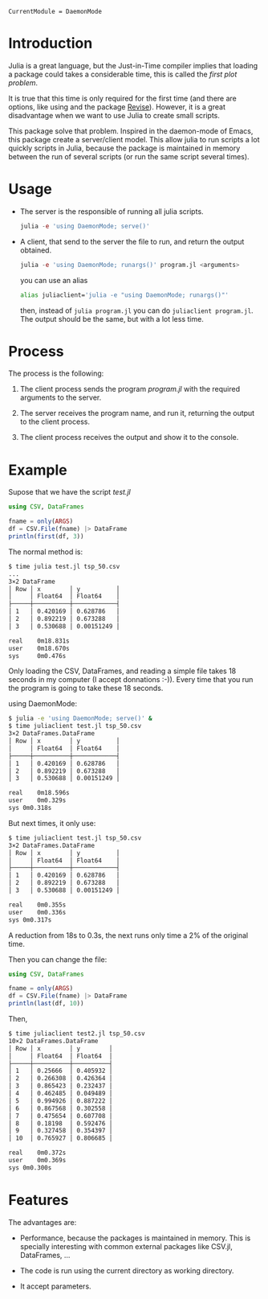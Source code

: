 ```@meta
CurrentModule = DaemonMode
```

# Introduction

Julia is a great language, but the Just-in-Time compiler implies that loading a
package could takes a considerable time, this is called the _first plot
problem_. 

It is true that this time is only required for the first time (and there are
options, like using and the package
[Revise](https://github.com/timholy/Revise.jl)). However, it is a great
disadvantage when we want to use Julia to create small scripts.

This package solve that problem. Inspired in the daemon-mode of Emacs, this
package create a server/client model. This allow julia to run scripts a lot
quickly scripts in Julia, because the package is maintained in memory between
the run of several scripts (or run the same script several times).

# Usage

- The server is the responsible of running all julia scripts.
 
  ```julia
  julia -e 'using DaemonMode; serve()'
  ```

- A client, that send to the server the file to run, and return the output
  obtained.
  
  ```julia
  julia -e 'using DaemonMode; runargs()' program.jl <arguments>
  ```

  you can use an alias 
  ```sh
  alias juliaclient='julia -e "using DaemonMode; runargs()"'
  ```
  
  then, instead of `julia program.jl` you can do `juliaclient program.jl`. The
  output should be the same, but with a lot less time.
  
# Process

The process is the following:

1. The client process sends the program *program.jl* with the required arguments
   to the server.
   
2. The server receives the program name, and run it, returning the output to the
   client process. 

3. The client process receives the output and show it to the console.

# Example

Supose that we have the script *test.jl*

```julia
using CSV, DataFrames

fname = only(ARGS)
df = CSV.File(fname) |> DataFrame
println(first(df, 3))
```

The normal method is:

```sh
$ time julia test.jl tsp_50.csv
...
3×2 DataFrame
│ Row │ x        │ y          │
│     │ Float64  │ Float64    │
├─────┼──────────┼────────────┤
│ 1   │ 0.420169 │ 0.628786   │
│ 2   │ 0.892219 │ 0.673288   │
│ 3   │ 0.530688 │ 0.00151249 │

real	0m18.831s
user	0m18.670s
sys	    0m0.476s
```

Only loading the CSV, DataFrames, and reading a simple file takes 18 seconds in
my computer (I accept donnations :-)). Every time that you run the program is
going to take these 18 seconds. 

using DaemonMode:

```sh
$ julia -e 'using DaemonMode; serve()' &
$ time juliaclient test.jl tsp_50.csv
3×2 DataFrames.DataFrame
│ Row │ x        │ y          │
│     │ Float64  │ Float64    │
├─────┼──────────┼────────────┤
│ 1   │ 0.420169 │ 0.628786   │
│ 2   │ 0.892219 │ 0.673288   │
│ 3   │ 0.530688 │ 0.00151249 │

real	0m18.596s
user	0m0.329s
sys	0m0.318s
```

But next times, it only use:

```sh
$ time juliaclient test.jl tsp_50.csv
3×2 DataFrames.DataFrame
│ Row │ x        │ y          │
│     │ Float64  │ Float64    │
├─────┼──────────┼────────────┤
│ 1   │ 0.420169 │ 0.628786   │
│ 2   │ 0.892219 │ 0.673288   │
│ 3   │ 0.530688 │ 0.00151249 │

real	0m0.355s
user	0m0.336s
sys	0m0.317s
```

A reduction from 18s to 0.3s, the next runs only time a 2% of the original time. 

Then you can change the file:

```julia
using CSV, DataFrames

fname = only(ARGS)
df = CSV.File(fname) |> DataFrame
println(last(df, 10))
```

Then, 
```sh
$ time juliaclient test2.jl tsp_50.csv
10×2 DataFrames.DataFrame
│ Row │ x        │ y        │
│     │ Float64  │ Float64  │
├─────┼──────────┼──────────┤
│ 1   │ 0.25666  │ 0.405932 │
│ 2   │ 0.266308 │ 0.426364 │
│ 3   │ 0.865423 │ 0.232437 │
│ 4   │ 0.462485 │ 0.049489 │
│ 5   │ 0.994926 │ 0.887222 │
│ 6   │ 0.867568 │ 0.302558 │
│ 7   │ 0.475654 │ 0.607708 │
│ 8   │ 0.18198  │ 0.592476 │
│ 9   │ 0.327458 │ 0.354397 │
│ 10  │ 0.765927 │ 0.806685 │

real	0m0.372s
user	0m0.369s
sys	0m0.300s
```

# Features

The advantages are:

- Performance, because the packages is maintained in memory. This is specially
  interesting with common external packages like CSV.jl, DataFrames, ...

- The code is run using the current directory as working directory.

- It accept parameters. 
